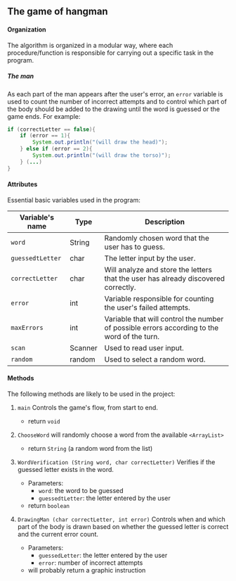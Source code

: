 ## The game of hangman

#### Organization
The algorithm is organized in a modular way, where each procedure/function is responsible for carrying out a specific task in the program.

##### The man
As each part of the man appears after the user's error, an ```error``` variable is used to count the number of incorrect attempts and to control which part of the body should be added to the drawing until the word is guessed or the game ends. For example:
```java
if (correctLetter == false){
    if (error == 1){
        System.out.println("(will draw the head)");
    } else if (error == 2){
        System.out.println("(will draw the torso)");
    } (...)
}
```

#### Attributes
Essential basic variables used in the program:

| Variable's name | Type | Description |
|------------------|------|-----------|
| ```word```          | String | Randomly chosen word that the user has to guess. |
| ```guessedtLetter``` | char | The letter input by the user. |
| ```correctLetter``` | char | Will analyze and store the letters that the user has already discovered correctly. |
| ```error``` | int | Variable responsible for counting the user's failed attempts. |
| ```maxErrors```| int | Variable that will control the number of possible errors according to the word of the turn. |
| ```scan```| Scanner | Used to read user input. |
| ```random```| random | Used to select a random word. |

#### Methods
The following methods are likely to be used in the project:
1. ```main``` Controls the game's flow, from start to end.
    - return ```void```

2. ```ChooseWord``` will randomly choose a word from the available ```<ArrayList>```
    - return ```String``` (a random word from the list)

3. ```WordVerification (String word, char correctLetter)``` Verifies if the guessed letter exists in the word.
    - Parameters:
        - ```word```: the word to be guessed
        - ```guessedtLetter```: the letter entered by the user
    - return ```boolean```

4. ```DrawingMan (char correctLetter, int error)``` Controls when and which part of the body is drawn based on whether the guessed letter is correct and the current error count.
    - Parameters:
        - ```guessedLetter```: the letter entered by the user
        - ```error```: number of incorrect attempts
    - will probably return a graphic instruction
